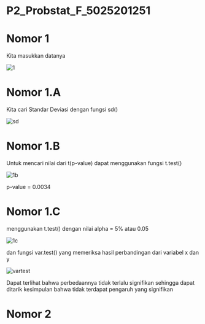# P2_Probstat_F_5025201251

# Nomor 1

Kita masukkan datanya

![1](https://user-images.githubusercontent.com/82025946/170872162-68af19e9-7eb5-4c56-8a56-2e7fb64d0519.jpg)

# Nomor 1.A

Kita cari Standar Deviasi dengan fungsi sd()

![sd](https://user-images.githubusercontent.com/82025946/170872856-cca40ee6-8b5e-447e-bf2e-40415dc4fe1c.jpg)

# Nomor 1.B

Untuk mencari nilai dari t(p-value) dapat menggunakan fungsi t.test()

![1b](https://user-images.githubusercontent.com/82025946/170873066-426f1cce-58be-41f8-b150-dc0543f954ed.jpg)

p-value = 0.0034

# Nomor 1.C

menggunakan t.test() dengan nilai alpha = 5% atau 0.05 

![1c](https://user-images.githubusercontent.com/82025946/170872981-a58143e8-737f-41c8-a435-09cafd6aca81.jpg)

dan fungsi var.test() yang memeriksa hasil perbandingan dari variabel x dan y

![vartest](https://user-images.githubusercontent.com/82025946/170873367-f95047df-01f2-44ab-8889-9d5f190f59c9.jpg)

Dapat terlihat bahwa perbedaannya tidak terlalu signifikan sehingga dapat ditarik kesimpulan bahwa tidak terdapat pengaruh yang signifikan

# Nomor 2





